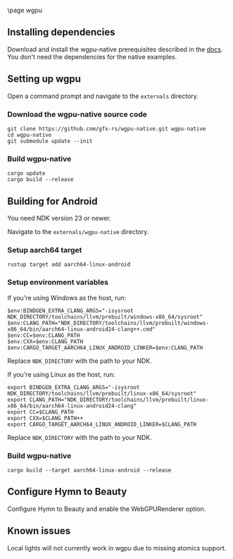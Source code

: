 \page wgpu

## Installing dependencies
Download and install the wgpu-native prerequisites described in the [docs](https://github.com/gfx-rs/wgpu-native/wiki/Getting-Started). You don't need the dependencies for the native examples.

## Setting up wgpu
Open a command prompt and navigate to the `externals` directory.

### Download the wgpu-native source code
```
git clone https://github.com/gfx-rs/wgpu-native.git wgpu-native
cd wgpu-native
git submodule update --init
```

### Build wgpu-native
```
cargo update
cargo build --release
```

## Building for Android
You need NDK version 23 or newer.

Navigate to the `externals/wgpu-native` directory.

### Setup aarch64 target
```
rustup target add aarch64-linux-android
```

### Setup environment variables
If you're using Windows as the host, run:
```
$env:BINDGEN_EXTRA_CLANG_ARGS="-isysroot NDK_DIRECTORY/toolchains/llvm/prebuilt/windows-x86_64/sysroot"
$env:CLANG_PATH="NDK_DIRECTORY/toolchains/llvm/prebuilt/windows-x86_64/bin/aarch64-linux-android24-clang++.cmd"
$env:CC=$env:CLANG_PATH
$env:CXX=$env:CLANG_PATH
$env:CARGO_TARGET_AARCH64_LINUX_ANDROID_LINKER=$env:CLANG_PATH
```
Replace `NDK_DIRECTORY` with the path to your NDK.

If you're using Linux as the host, run:
```
export BINDGEN_EXTRA_CLANG_ARGS="-isysroot NDK_DIRECTORY/toolchains/llvm/prebuilt/linux-x86_64/sysroot"
export CLANG_PATH="NDK_DIRECTORY/toolchains/llvm/prebuilt/linux-x86_64/bin/aarch64-linux-android24-clang"
export CC=$CLANG_PATH
export CXX=$CLANG_PATH++
export CARGO_TARGET_AARCH64_LINUX_ANDROID_LINKER=$CLANG_PATH
```
Replace `NDK_DIRECTORY` with the path to your NDK.

### Build wgpu-native
```
cargo build --target aarch64-linux-android --release
```

## Configure Hymn to Beauty
Configure Hymn to Beauty and enable the WebGPURenderer option.

## Known issues
Local lights will not currently work in wgpu due to missing atomics support.